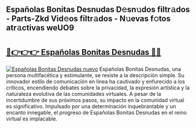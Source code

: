 ## Españolas Bonitas Desnudas D𝚎sn𝚞dos filtr𝚊dos - Parts-Zkd Vid𝚎os filtr𝚊dos - N𝚞evas f𝚘tos atr𝚊ctivas weUO9

# <h2><a href="http://mb8weg.tromn.icu/?c=Espa%c3%b1olas+Bonitas+Desnudas">🔗👉👉👉 Españolas Bonitas Desnudas 🔗🔗</a></h2>

[![Españolas Bonitas Desnudas nuevo](https://i.imgur.com/pEAQMta.gif)](http://mb8weg.tromn.icu/?c=Espa%c3%b1olas+Bonitas+Desnudas)
Españolas Bonitas Desnudas, una persona multifacética y estimulante, se resiste a la descripción simple. Su innovador estilo de comunicación en línea ha cautivado y enfurecido a los críticos, encendiendo debates sobre la privacidad, la expresión artística y la naturaleza evolutiva de las comunidades virtuales. A pesar de la incertidumbre de sus próximos pasos, su impacto en la comunidad virtual es significativo. Impulsado por una determinación inquebrantable y un encanto innegable, el progreso de Españolas Bonitas Desnudas en el reino virtual es implacable.
